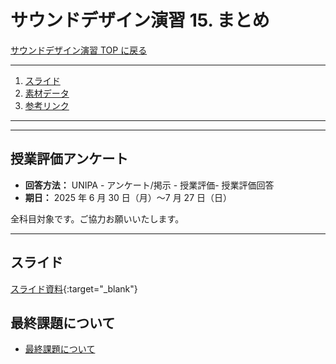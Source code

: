 # サウンドデザイン演習 15. まとめ <!-- omit in toc -->

[サウンドデザイン演習 TOP に戻る](./index.md)

---

1. [スライド](#スライド)
2. [素材データ](#素材データ)
3. [参考リンク](#参考リンク)

---

---
## 授業評価アンケート
- **回答方法：** UNIPA - アンケート/掲示 - 授業評価- 授業評価回答
- **期日：**  2025 年 6 月 30 日（月）～7 月 27 日（日）

全科目対象です。ご協力お願いいたします。


---

## スライド

[スライド資料](./sd_15slide.pdf){:target="_blank"}



## 最終課題について
- [最終課題について](./sd_kadai.md)